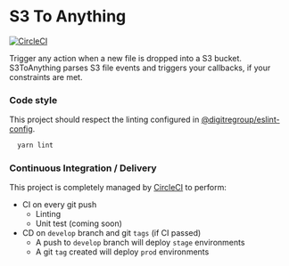 # S3 To Anything

[![CircleCI](https://circleci.com/bb/digitregroup/s3-to-anything.svg?style=svg)](https://circleci.com/bb/digitregroup/s3-to-anything)

Trigger any action when a new file is dropped into a S3 bucket.
S3ToAnything parses S3 file events and triggers your callbacks, if your constraints are met.

### Code style
This project should respect the linting configured in [@digitregroup/eslint-config](https://www.npmjs.com/package/@digitregroup/eslint-config).
```bash
  yarn lint
```

### Continuous Integration / Delivery
This project is completely managed by [CircleCI](https://circleci.com/bb/digitregroup/s3-to-anything) to perform:

  * CI on every git push
    * Linting
    * Unit test (coming soon)
  * CD on `develop` branch and git `tags` (if CI passed)
    * A push to `develop` branch will deploy `stage` environments
    * A git `tag` created will deploy `prod` environments
